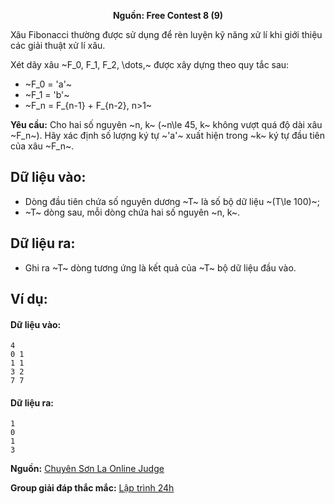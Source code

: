 **<center>Nguồn: Free Contest 8 (9)</center>**

Xâu Fibonacci thường được sử dụng để rèn luyện kỹ năng xử lí khi giới thiệu các giải thuật xử lí xâu.

Xét dãy xâu ~F_0, F_1, F_2, \dots,~ được xây dựng theo quy tắc sau:
- ~F_0 = 'a'~
- ~F_1 = 'b'~
- ~F_n = F_{n-1} + F_{n-2}, n>1~

**Yêu cầu:** Cho hai số nguyên ~n, k~ (~n\le 45, k~ không vượt quá độ dài xâu ~F_n~). Hãy xác định số lượng ký tự ~'a'~ xuất hiện trong ~k~ ký tự đầu tiên của xâu ~F_n~.

## Dữ liệu vào:
- Dòng đầu tiên chứa số nguyên dương ~T~ là số bộ dữ liệu ~(T\le 100)~;
- ~T~ dòng sau, mỗi dòng chứa hai số nguyên ~n, k~.

## Dữ liệu ra:
- Ghi ra ~T~ dòng tương ứng là kết quả của ~T~ bộ dữ liệu đầu vào.

## Ví dụ:
#### Dữ liệu vào:
```
4
0 1
1 1
3 2
7 7
```

#### Dữ liệu ra:
```
1
0
1
3
```
**Nguồn:** [Chuyên Sơn La Online Judge](http://csloj.ddns.net/)

**Group giải đáp thắc mắc:** [Lập trình 24h](https://www.facebook.com/groups/1386904321519984)